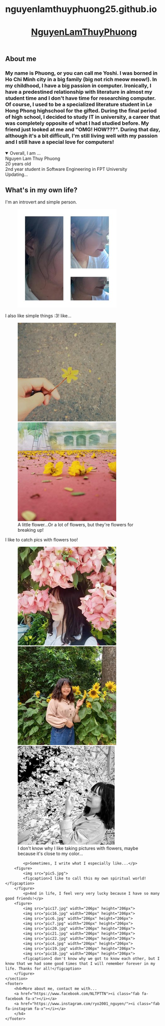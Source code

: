 # nguyenlamthuyphuong25.github.io
<html lang="en">
<head>
	<meta charset="UTF-8">
	<title>Phuong's profile</title>
	<link rel="stylesheet" href="Myprofile.css">
	<script src="https://kit.fontawesome.com/d6ddd70e96.js" crossorigin="anonymous"></script>
</head>
<header>
	<h1><u>NguyenLamThuyPhuong</u></h1>
</header>
<body>
	<section>
		<h2>About me</h2>
		<h3>My name is Phuong, or you can call me Yoshi. I was borned in Ho Chi Minh city in a big family (big not rich meow meow!). In my childhood, I have a big passion in computer. Ironically, I have a predestined relationship with literature in almost my student time and I don't have time for researching computer. Of course, I used to be a specialized literature student in Le Hong Phong highschool for the gifted. During the final period of high school, I decided to study IT in university, a career that was completely opposite of what I had studied before. My friend just looked at me and "OMG! HOW???". During that day, although it's a bit difficult, I'm still living well with my passion and I still have a special love for computers!</h3>
		<details open>
			<summary>Overall, I am ...</summary> 
			<div>Nguyen Lam Thuy Phuong</div>
			<div>20 years old</div>
			<div>2nd year student in Software Engineering in FPT University</div>
			<div>Updating...</div>
		</details>
	</section>
	<section>
		<h2>What's in my own life?</h2>
			<p>I'm an introvert and simple person. </p>
		<figure>
			<img src="pic1.jpg">
		</figure>
			<p>I also like simple things :3! like...</p>
		<figure>
			<img src="pic9.jpg">
			<img src="pic3.jpg">
			<figcaption>A little flower...Or a lot of flowers, but they're flowers for breaking up!</figcaption>
		</figure>
			<p>I like to catch pics with flowers too!</p>
		<figure>
			<img src="pic10.jpg">
			<img src="pic13.jpg">
			<img src="pic14.jpg">
			<figcaption>I don't know why I like taking pictures with flowers, maybe because it's close to my color...</figcaption>
		</figure>

			<p>Sometimes, I write what I especially like...</p>
		<figure>
			<img src="pic5.jpg">
			<figcaption>I like to call this my own spiritual world!</figcaption>
		</figure>
			<p>And in life, I feel very very lucky because I have so many good friends!</p>
		<figure>
			<img src="pic17.jpg" width="206px" height="206px">
			<img src="pic16.jpg" width="206px" height="206px">
			<img src="pic6.jpg" width="206px" height="206px">
			<img src="pic7.jpg" width="206px" height="206px">
			<img src="pic20.jpg" width="206px" height="206px">
			<img src="pic21.jpg" width="206px" height="206px">
			<img src="pic22.jpg" width="206px" height="206px">
			<img src="pic4.jpg" width="206px" height="206px">
			<img src="pic19.jpg" width="206px" height="206px">
			<img src="pic18.jpg" width="206px" height="206px">
			<figcaption>I don't know why we got to know each other, but I know that we had some good times that I will remember forever in my life. Thanks for all!</figcaption>
		</figure>
	</section>
	<footer>
		<h4>More about me, contact me with...
		<a href="https://www.facebook.com/NLTPTTN"><i class="fab fa-facebook fa-x"></i></a>
		<a href="https://www.instagram.com/ryo2001_nguyen/"><i class="fab fa-instagram fa-x"></i></a>
		</h4>
	</footer>
</body>
</html>


